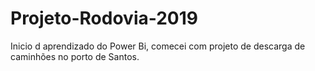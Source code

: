 # Projeto-Rodovia-2019
Inicio d aprendizado  do Power Bi, comecei com projeto de descarga de caminhões no porto de Santos.
